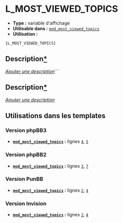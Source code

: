 # L_MOST_VIEWED_TOPICS
* __Type :__ variable d'affichage
* __Utilisable dans :__ [`mod_most_viewed_topics`](../tpl/mod_most_viewed_topics.md#readme)
* __Utilisation :__

```smarty
{L_MOST_VIEWED_TOPICS}
```

## Description[*](https://fa-tvars.appspot.com/var/L_MOST_VIEWED_TOPICS)
[*Ajouter une description*](https://fa-tvars.appspot.com/var/L_MOST_VIEWED_TOPICS)```

## Description[*](https://fa-tvars.appspot.com/var/L_MOST_VIEWED_TOPICS)
[*Ajouter une description*](https://fa-tvars.appspot.com/var/L_MOST_VIEWED_TOPICS)

## Utilisations dans les templates

### Version phpBB3
* __[`mod_most_viewed_topics`](../tpl/mod_most_viewed_topics.md#readme) :__ lignes [`4`](../src/prosilver/mod_most_viewed_topics.tpl#L4), [`5`](../src/prosilver/mod_most_viewed_topics.tpl#L5)

### Version phpBB2
* __[`mod_most_viewed_topics`](../tpl/mod_most_viewed_topics.md#readme) :__ lignes [`3`](../src/subsilver/mod_most_viewed_topics.tpl#L3), [`7`](../src/subsilver/mod_most_viewed_topics.tpl#L7)

### Version PunBB
* __[`mod_most_viewed_topics`](../tpl/mod_most_viewed_topics.md#readme) :__ lignes [`2`](../src/punbb/mod_most_viewed_topics.tpl#L2), [`4`](../src/punbb/mod_most_viewed_topics.tpl#L4)

### Version Invision
* __[`mod_most_viewed_topics`](../tpl/mod_most_viewed_topics.md#readme) :__ lignes [`2`](../src/invision/mod_most_viewed_topics.tpl#L2), [`4`](../src/invision/mod_most_viewed_topics.tpl#L4)

